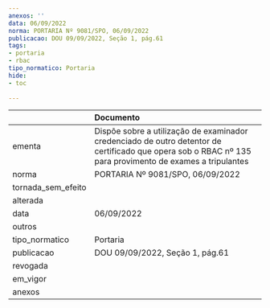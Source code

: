 ```yaml
---
anexos: ''
data: 06/09/2022
norma: PORTARIA Nº 9081/SPO, 06/09/2022
publicacao: DOU 09/09/2022, Seção 1, pág.61
tags:
- portaria
- rbac
tipo_normatico: Portaria
hide: 
- toc 
 
---
```


|                    | Documento                                                                                                                                                |
|:-------------------|:---------------------------------------------------------------------------------------------------------------------------------------------------------|
| ementa             | Dispõe sobre a utilização de examinador credenciado de outro detentor de certificado que opera sob o RBAC nº 135 para provimento de exames a tripulantes |
| norma              | PORTARIA Nº 9081/SPO, 06/09/2022                                                                                                                         |
| tornada_sem_efeito |                                                                                                                                                          |
| alterada           |                                                                                                                                                          |
| data               | 06/09/2022                                                                                                                                               |
| outros             |                                                                                                                                                          |
| tipo_normatico     | Portaria                                                                                                                                                 |
| publicacao         | DOU 09/09/2022, Seção 1, pág.61                                                                                                                          |
| revogada           |                                                                                                                                                          |
| em_vigor           |                                                                                                                                                          |
| anexos             |                                                                                                                                                          |